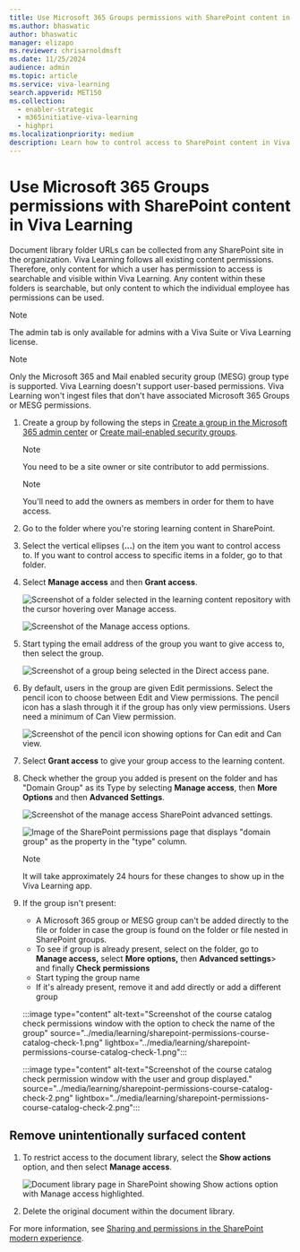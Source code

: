 ```yaml
---
title: Use Microsoft 365 Groups permissions with SharePoint content in Viva Learning
ms.author: bhaswatic
author: bhaswatic
manager: elizapo
ms.reviewer: chrisarnoldmsft
ms.date: 11/25/2024
audience: admin
ms.topic: article
ms.service: viva-learning
search.appverid: MET150
ms.collection:
  - enabler-strategic
  - m365initiative-viva-learning
  - highpri
ms.localizationpriority: medium
description: Learn how to control access to SharePoint content in Viva Learning by using Microsoft 365 Groups.
---
```


# Use Microsoft 365 Groups permissions with SharePoint content in Viva Learning

Document library folder URLs can be collected from any SharePoint site in the organization. Viva Learning follows all existing content permissions. Therefore, only content for which a user has permission to access is searchable and visible within Viva Learning. Any content within these folders is searchable, but only content to which the individual employee has permissions can be used.

> [!NOTE]
> The admin tab is only available for admins with a Viva Suite or Viva Learning license.

> [!NOTE]
> Only the Microsoft 365 and Mail enabled security group (MESG) group type is supported. Viva Learning doesn't support user-based permissions. Viva Learning won't ingest files that don't have associated Microsoft 365 Groups or MESG permissions.

1. Create a group by following the steps in [Create a group in the Microsoft 365 admin center](/microsoft-365/admin/create-groups/create-groups) or [Create mail-enabled security groups](/exchange/recipients/mail-enabled-security-groups).

   > [!NOTE]
   > You need to be a site owner or site contributor to add permissions.

   > [!NOTE]
   > You'll need to add the owners as members in order for them to have access.

2. Go to the folder where you're storing learning content in SharePoint.
3. Select the vertical ellipses (**...**) on the item you want to control access to. If you want to control access to specific items in a folder, go to that folder.
4. Select **Manage access** and then **Grant access**.

    ![Screenshot of a folder selected in the learning content repository with the cursor hovering over Manage access.](../media/learning/sharepoint-manage-access.png)

    ![Screenshot of the Manage access options.](../media/learning/sharepoint-direct-access.png)

6. Start typing the email address of the group you want to give access to, then select the group.

    ![Screenshot of a group being selected in the Direct access pane.](../media/learning/sharepoint-group.png)

7. By default, users in the group are given Edit permissions. Select the pencil icon to choose between Edit and View permissions. The pencil icon has a slash through it if the group has only view permissions. Users need a minimum of Can View permission.

    ![Screenshot of the pencil icon showing options for Can edit and Can view.](../media/learning/sharepoint-edit-view.png)

8. Select **Grant access** to give your group access to the learning content.

9. Check whether the group you added is present on the folder and has "Domain Group" as its Type by selecting **Manage access**, then **More Options** and then **Advanced Settings**.

   ![Screenshot of the manage access SharePoint advanced settings.](../media/learning/sharepoint-permissions-advanced-settings.png)

   ![Image of the SharePoint permissions page that displays "domain group" as the property in the "type" column.](../media/learning/sharepoint-permissions.png)

   > [!NOTE]
   > It will take approximately 24 hours for these changes to show up in the Viva Learning app.

9. If the group isn't present:

   - A Microsoft 365 group or MESG group can't be added directly to the file or folder in case the group is found on the folder or file nested in SharePoint groups.
   - To see if group is already present, select on the folder, go to **Manage access,** select **More options,** then **Advanced settings**> and finally **Check permissions**
   - Start typing the group name
   - If it's already present, remove it and add directly or add a different group

   :::image type="content" alt-text="Screenshot of the course catalog check permissions window with the option to check the name of the group" source="../media/learning/sharepoint-permissions-course-catalog-check-1.png" lightbox="../media/learning/sharepoint-permissions-course-catalog-check-1.png":::

   :::image type="content" alt-text="Screenshot of the course catalog check permission window with the user and group displayed." source="../media/learning/sharepoint-permissions-course-catalog-check-2.png" lightbox="../media/learning/sharepoint-permissions-course-catalog-check-2.png":::

## Remove unintentionally surfaced content

1. To restrict access to the document library, select the **Show actions** option, and then select **Manage access**.

     ![Document library page in SharePoint showing Show actions option with Manage access highlighted.](../media/learning/learning-sharepoint-permissions2.png)

2. Delete the original document within the document library.

For more information, see [Sharing and permissions in the SharePoint modern experience](/sharepoint/modern-experience-sharing-permissions).
